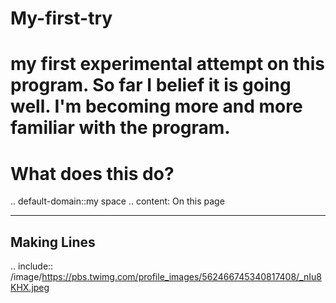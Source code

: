 # My-first-try
my first experimental attempt on this program. 
So far I belief it is going well. I'm becoming more and more familiar with the program. 
=================
What does this do?
=================
.. default-domain::my space
.. content: On this page
______________________
Making Lines 
----------------------
.. include:: /image/https://pbs.twimg.com/profile_images/562466745340817408/_nIu8KHX.jpeg
